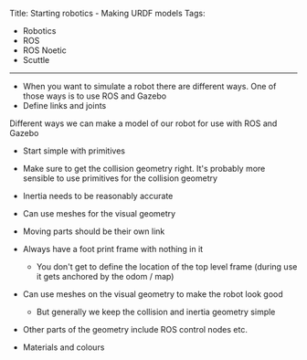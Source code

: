 Title: Starting robotics - Making URDF models
Tags:

- Robotics
- ROS
- ROS Noetic
- Scuttle

---

- When you want to simulate a robot there are different ways. One of those ways is to use ROS and Gazebo
- Define links and joints

Different ways we can make a model of our robot for use with ROS and Gazebo

* Start simple with primitives

* Make sure to get the collision geometry right. It's probably more sensible to use primitives
  for the collision geometry
* Inertia needs to be reasonably accurate
* Can use meshes for the visual geometry

* Moving parts should be their own link

* Always have a foot print frame with nothing in it
  * You don't get to define the location of the top level frame (during use it gets anchored by the odom / map)


- Can use meshes on the visual geometry to make the robot look good
  - But generally we keep the collision and inertia geometry simple

- Other parts of the geometry include ROS control nodes etc.

- Materials and colours